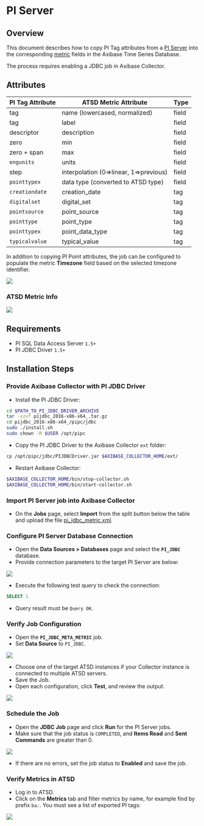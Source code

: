 # PI Server

## Overview

This document describes how to copy PI Tag attributes from a [PI Server](http://www.osisoft.com/pi-system/pi-capabilities/pi-server/) into the corresponding [metric](https://axibase.com/docs/atsd/api/meta/metric/list.html#fields) fields in the Axibase Time Series Database.

The process requires enabling a JDBC job in Axibase Collector.

## Attributes

| **PI Tag Attribute** | **ATSD Metric Attribute** | **Type** |
|---|---|---|
| tag | name (lowercased, normalized) | field |
| tag | label | field |
| descriptor | description | field |
| zero | min | field |
| zero + span | max | field |
| `engunits` | units | field |
| step | interpolation (0=>linear, 1=>previous) | field |
| `pointtypex` | data type (converted to ATSD type) | field |
| `creationdate` | creation_date | tag |
| `digitalset` | digital_set | tag |
| `pointsource` | point_source | tag |
| `pointtype` | point_type | tag |
| `pointtypex` | point_data_type | tag |
| `typicalvalue` | typical_value | tag |

In addition to copying PI Point attributes, the job can be configured to populate the metric **Timezone** field based on the selected timezone identifier.

![](./images/pi-tag-ba-info.png)

### ATSD Metric Info

![](./images/atsd-metric-ba.png)

## Requirements

* PI SQL Data Access Server `1.5+`
* PI JDBC Driver `1.5+`

## Installation Steps

### Provide Axibase Collector with PI JDBC Driver

* Install the PI JDBC Driver:

```sh
cd $PATH_TO_PI_JDBC_DRIVER_ARCHIVE
tar -xzvf pijdbc_2016-x86-x64_.tar.gz
cd pijdbc_2016-x86-x64_/pipc/jdbc
sudo ./install.sh
sudo chown -R $USER /opt/pipc
```

* Copy the PI JDBC Driver to the Axibase Collector `ext` folder:

```sh
cp /opt/pipc/jdbc/PIJDBCDriver.jar $AXIBASE_COLLECTOR_HOME/ext/
```

* Restart Axibase Collector:

```sh
$AXIBASE_COLLECTOR_HOME/bin/stop-collector.sh
$AXIBASE_COLLECTOR_HOME/bin/start-collector.sh
```

### Import PI Server job into Axibase Collector

* On the **Jobs** page, select **Import** from the split button below the table and upload the file [pi_jdbc_metric.xml](pi_jdbc_metric.xml).

### Configure PI Server Database Connection

* Open the **Data Sources > Databases** page and select the **`PI_JDBC`** database.
* Provide connection parameters to the target PI Server are below:

![](./images/pijdbc-datasource.png)

* Execute the following test query to check the connection:

```SQL
SELECT 1
```

* Query result must be `Query OK`.

### Verify Job Configuration

* Open the **`PI_JDBC_META_METRIC`** job.
* Set **Data Source** to `PI_JDBC`.

![](./images/pi-metric-job.png)

* Choose one of the target ATSD instances if your Collector instance is connected to multiple ATSD servers.
* Save the Job.
* Open each configuration, click **Test**, and review the output.

![](./images/pi-metric-test.png)

### Schedule the Job

* Open the **JDBC Job** page and click **Run** for the PI Server jobs.
* Make sure that the job status is `COMPLETED`, and **Items Read** and **Sent Commands** are greater than 0.

![](./images/pi-metric-exec-status.png)

* If there are no errors, set the job status to **Enabled** and save the job.

### Verify Metrics in ATSD

* Log in to ATSD.
* Click on the **Metrics** tab and filter metrics by name, for example find by prefix `ba:`. You must see a list of exported PI tags:

![](./images/pi-atsd-metrics.png)
